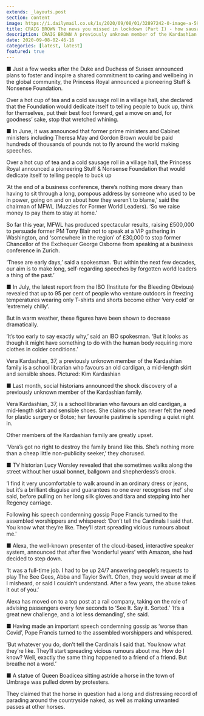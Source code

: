 ```yaml
---
extends: _layouts.post
section: content
image: https://i.dailymail.co.uk/1s/2020/09/08/01/32897242-0-image-a-59_1599526475204.jpg 
title: CRAIG BROWN The news you missed in lockdown (Part I) - how sausage rolls can save the nation! 
description: CRAIG BROWN A previously unknown member of the Kardashian family, Alexas new job, and the Princess Royal launching a new Foundation in a village hall over a cold sausage roll. 
date: 2020-09-08-02-46-16 
categories: [latest, latest] 
featured: true 
--- 
```

■ Just a few weeks after the Duke and Duchess of Sussex announced plans to foster and inspire a shared commitment to caring and wellbeing in the global community, the Princess Royal announced a pioneering Stuff & Nonsense Foundation.

Over a hot cup of tea and a cold sausage roll in a village hall, she declared that the Foundation would dedicate itself to telling people to buck up, think for themselves, put their best foot forward, get a move on and, for goodness’ sake, stop that wretched whining.

■ In June, it was announced that former prime ministers and Cabinet ministers including Theresa May and Gordon Brown would be paid hundreds of thousands of pounds not to fly around the world making speeches. 

Over a hot cup of tea and a cold sausage roll in a village hall, the Princess Royal announced a pioneering Stuff & Nonsense Foundation that would dedicate itself to telling people to buck up

‘At the end of a business conference, there’s nothing more dreary than having to sit through a long, pompous address by someone who used to be in power, going on and on about how they weren’t to blame,’ said the chairman of MFWL (Muzzles for Former World Leaders). ‘So we raise money to pay them to stay at home.’

So far this year, MFWL has produced spectacular results, raising £500,000 to persuade former PM Tony Blair not to speak at a VIP gathering in Washington, and ‘somewhere in the region’ of £30,000 to stop former Chancellor of the Exchequer George Osborne from speaking at a business conference in Zurich. 

‘These are early days,’ said a spokesman. ‘But within the next few decades, our aim is to make long, self-regarding speeches by forgotten world leaders a thing of the past.’

■ In July, the latest report from the IBO (Institute for the Bleeding Obvious) revealed that up to 95 per cent of people who venture outdoors in freezing temperatures wearing only T-shirts and shorts become either ‘very cold’ or ‘extremely chilly’. 

But in warm weather, these figures have been shown to decrease dramatically. 

‘It’s too early to say exactly why,’ said an IBO spokesman. ‘But it looks as though it might have something to do with the human body requiring more clothes in colder conditions.’ 

Vera Kardashian, 37, a previously unknown member of the Kardashian family is a school librarian who favours an old cardigan, a mid-length skirt and sensible shoes. Pictured: Kim Kardashian

■ Last month, social historians announced the shock discovery of a previously unknown member of the Kardashian family. 

Vera Kardashian, 37, is a school librarian who favours an old cardigan, a mid-length skirt and sensible shoes. She claims she has never felt the need for plastic surgery or Botox; her favourite pastime is spending a quiet night in.  

Other members of the Kardashian family are greatly upset. 

‘Vera’s got no right to destroy the family brand like this. She’s nothing more than a cheap little non-publicity seeker,’ they chorused.

■ TV historian Lucy Worsley revealed that she sometimes walks along the street without her usual bonnet, ballgown and shepherdess’s crook.

‘I find it very uncomfortable to walk around in an ordinary dress or jeans, but it’s a brilliant disguise and guarantees no one ever recognises me!’ she said, before pulling on her long silk gloves and tiara and stepping into her Regency carriage.

Following his speech condemning gossip Pope Francis turned to the assembled worshippers and whispered: ‘Don’t tell the Cardinals I said that. You know what they’re like. They’ll start spreading vicious rumours about me.'

■ Alexa, the well-known presenter of the cloud-based, interactive speaker system, announced that after five ‘wonderful years’ with Amazon, she had decided to step down.

‘It was a full-time job. I had to be up 24/7 answering people’s requests to play The Bee Gees, Abba and Taylor Swift. Often, they would swear at me if I misheard, or said I couldn’t understand. After a few years, the abuse takes it out of you.’

Alexa has moved on to a top post at a rail company, taking on the role of advising passengers every few seconds to ‘See It. Say it. Sorted.’ ‘It’s a great new challenge, and a lot less demanding’, she said.

■ Having made an important speech condemning gossip as ‘worse than Covid’, Pope Francis turned to the assembled worshippers and whispered. 

‘But whatever you do, don’t tell the Cardinals I said that. You know what they’re like. They’ll start spreading vicious rumours about me. How do I know? Well, exactly the same thing happened to a friend of a friend. But breathe not a word.’

■ A statue of Queen Boadicea sitting astride a horse in the town of Umbrage was pulled down by protesters. 

They claimed that the horse in question had a long and distressing record of parading around the countryside naked, as well as making unwanted passes at other horses.

